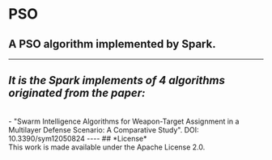 # PSO
## A PSO algorithm implemented by Spark.
---
## *It is the Spark implements of 4 algorithms originated from the paper:*
<br>
- "Swarm Intelligence Algorithms for Weapon-Target Assignment in a Multilayer Defense Scenario: A Comparative Study". DOI: 10.3390/sym12050824
----
## *License*
<br>
This work is made available under the Apache License 2.0.
